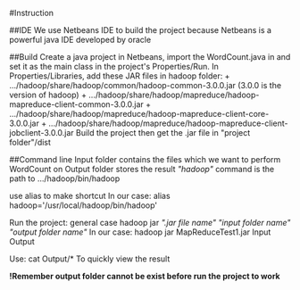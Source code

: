 #Instruction

##IDE
We use Netbeans IDE to build the project because Netbeans is a powerful java IDE developed by oracle

##Build
Create a java project in Netbeans, import the WordCount.java in and set it as the main class in the project's Properties/Run.
In Properties/Libraries, add these JAR files in hadoop folder:
	+ .../hadoop/share/hadoop/common/hadoop-common-3.0.0.jar (3.0.0 is the version of hadoop)
	+ .../hadoop/share/hadoop/mapreduce/hadoop-mapreduce-client-common-3.0.0.jar
	+ .../hadoop/share/hadoop/mapreduce/hadoop-mapreduce-client-core-3.0.0.jar
	+ .../hadoop/share/hadoop/mapreduce/hadoop-mapreduce-client-jobclient-3.0.0.jar
Build the project then get the .jar file in "project folder"/dist

##Command line
Input folder contains the files which we want to perform WordCount on
Output folder stores the result
*"hadoop"* command is the path to .../hadoop/bin/hadoop

use alias to make shortcut
In our case:
	alias hadoop='/usr/local/hadoop/bin/hadoop'

Run the project: general case
	hadoop jar *".jar file name"* *"input folder name"* *"output folder name"*
In our case:
	hadoop jar MapReduceTest1.jar Input Output

Use: 
	cat Output/*
To quickly view the result

**!Remember output folder cannot be exist before run the project to work** 
